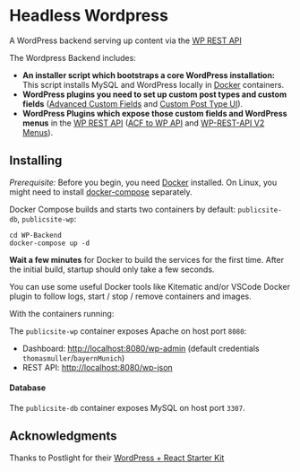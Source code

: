 # Headless Wordpress

A WordPress backend serving up content via the [WP REST API](https://developer.wordpress.org/rest-api/)

The Wordpress Backend includes:

- **An installer script which bootstraps a core WordPress installation:** This script installs MySQL and WordPress locally in [Docker](https://www.docker.com/) containers.
- **WordPress plugins you need to set up custom post types and custom fields** ([Advanced Custom Fields](https://www.advancedcustomfields.com/) and [Custom Post Type UI](https://wordpress.org/plugins/custom-post-type-ui/)).
- **WordPress Plugins which expose those custom fields and WordPress menus** in the [WP REST API](https://developer.wordpress.org/rest-api/) ([ACF to WP API](https://wordpress.org/plugins/acf-to-wp-api/) and [WP-REST-API V2 Menus](https://wordpress.org/plugins/wp-rest-api-v2-menus/)).

## Installing

_Prerequisite:_ Before you begin, you need [Docker](https://www.docker.com) installed. On Linux, you might need to install [docker-compose](https://docs.docker.com/compose/install/#install-compose) separately.

Docker Compose builds and starts two containers by default: `publicsite-db`, `publicsite-wp`:

```
cd WP-Backend
docker-compose up -d
```

**Wait a few minutes** for Docker to build the services for the first time. After the initial build, startup should only take a few seconds.

You can use some useful Docker tools like Kitematic and/or VSCode Docker plugin to follow logs, start / stop / remove containers and images.

With the containers running:

The `publicsite-wp` container exposes Apache on host port `8080`:

- Dashboard: [http://localhost:8080/wp-admin](http://localhost:8080/wp-admin) (default credentials `thomasmuller`/`bayernMunich`)
- REST API: [http://localhost:8080/wp-json](http://localhost:8080/wp-json)

#### Database

The `publicsite-db` container exposes MySQL on host port `3307`.

## Acknowledgments

Thanks to Postlight for their [WordPress + React Starter Kit](https://github.com/postlight/headless-wp-starter)
